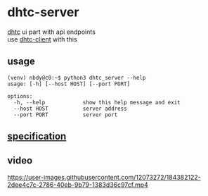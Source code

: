 # dhtc-server

[dhtc](https://github.com/nbdy/dhtc) ui part with api endpoints<br>
use [dhtc-client](https://github.com/nbdy/dhtc-client) with this

## usage

```shell
(venv) nbdy@c0:~$ python3 dhtc_server --help
usage: [-h] [--host HOST] [--port PORT]

options:
  -h, --help            show this help message and exit
  --host HOST           server address
  --port PORT           server port
```

## [specification](dhtc_server.md)

## video

https://user-images.githubusercontent.com/12073272/184382122-2dee4c7c-2786-40eb-9b79-1383d36c97cf.mp4
